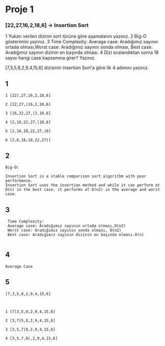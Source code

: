 # Proje 1


### [22,27,16,2,18,6] -> Insertion Sort
1 Yukarı verilen dizinin sort türüne göre aşamalarını yazınız.
2 Big-O gösterimini yazınız.
3 Time Complexity: Average case: Aradığımız sayının ortada olması,Worst case: Aradığımız sayının sonda olması, Best case: Aradığımız sayının dizinin en başında olması.
4 Dizi sıralandıktan sonra 18 sayısı hangi case kapsamına girer? Yazınız.

[7,3,5,8,2,9,4,15,6] dizisinin Insertion Sort'a göre ilk 4 adımını yazınız.

## 1

```
1 [22|,27,16,2,18,6]

2 [22,27,|16,2,18,6]

3 [16,22,27,|2,18,6]

4 [2,16,22,27,|18,6]

5 [2,16,18,22,27,|6]

6 [2,6,16,18,22,27|]

```


## 2
```
Big-O: 

Insertion Sort is a stable comparison sort algorithm with poor performance.
Insertion Sort uses the insertion method and while it can perform at O(n) in the best case, it performs at O(n2) in the average and worst case.

```

## 3
```
 Time Complexity:
 Average case: Aradığımız sayının ortada olması,O(n2)
 Worst case: Aradığımız sayının sonda olması, O(n2)
 Best case: Aradığımız sayının dizinin en başında olması.O(n)
 
 ```
 
 
 ## 4
 ```
 Average Case
 ```
 
 ## 5
 
 
 ```
 [7,3,5,8,2,9,4,15,6]
 
 
 
1 [7|3,5,8,2,9,4,15,6]
 
2 [3,7|5,8,2,9,4,15,6]
 
3 [3,5,7|8,2,9,4,15,6]
 
4 [3,5,7,8|,2,9,4,15,6]
 
 ```